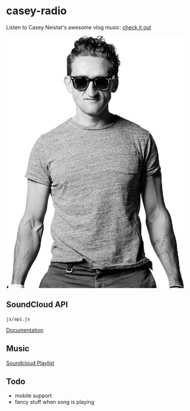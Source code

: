 # casey-radio
Listen to Casey Neistat's awesome vlog music:
[check it out](http://raphii97.github.io/casey-radio)

![Casey](https://github.com/raphii97/casey-radio/blob/master/media/img/casey.png "Dollar Pizza!")

## SoundCloud API
```
js/api.js
```
[Documentation](https://developers.soundcloud.com/docs/api/html5-widget)

## Music
[Soundcloud Playlist](https://soundcloud.com/sondre-foslien/sets/casey-niestat)

## Todo
* mobile support
* fancy stuff when song is playing
